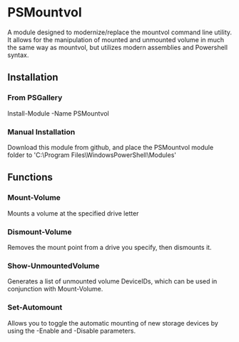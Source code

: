 # PSMountvol
A module designed to modernize/replace the mountvol command line utility. It allows for the manipulation of mounted and unmounted volume in much the same way as mountvol, but utilizes modern assemblies and Powershell syntax.

## Installation
### From PSGallery
Install-Module -Name PSMountvol

### Manual Installation
Download this module from github, and place the PSMountvol module folder to 'C:\Program Files\WindowsPowerShell\Modules'

## Functions

### Mount-Volume
Mounts a volume at the specified drive letter

### Dismount-Volume
Removes the mount point from a drive you specify, then dismounts it.

### Show-UnmountedVolume
Generates a list of unmounted volume DeviceIDs, which can be used in conjunction with Mount-Volume.

### Set-Automount
Allows you to toggle the automatic mounting of new storage devices by using the -Enable and -Disable parameters.

